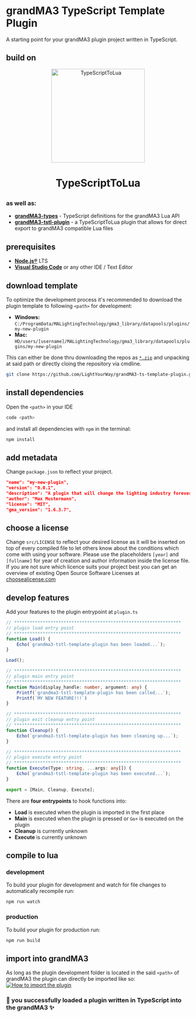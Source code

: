 # grandMA3 TypeScript Template Plugin
A starting point for your grandMA3 plugin project written in TypeScript.

## build on
<div align="center">
		<a style="text-decoration:inherit; color: inherit; cursor: pointer;" href="https://typescripttolua.github.io" target="_blank">
    <img src="https://raw.githubusercontent.com/TypeScriptToLua/TypeScriptToLua/master/logo-hq.png?raw=true" alt="TypeScriptToLua" width="256" />
    <h1 style="text-decoration:inherit; color: inherit; cursor: pointer;" href="https://typescripttolua.github.io" target="_blank">
        <p>TypeScriptToLua</p>
    </h1>
		</a>
</div>

### as well as:

- [**grandMA3-types**](https://github.com/LightYourWay/grandMA3-types) - TypeScript definitions for the grandMA3 Lua API
- [**grandMA3-tstl-plugin**](https://github.com/LightYourWay/grandMA3-tstl-plugin) - a TypeScriptToLua plugin that allows for direct export to grandMA3 compatible Lua files

## prerequisites
- [**Node.js®**](https://nodejs.org/) LTS
- [**Visual Studio Code**](https://code.visualstudio.com/) or any other IDE / Text Editor

## download template
To optimize the development process it's recommended to download the plugin template to following `<path>` for development:
  - **Windows:** `C:/ProgramData/MALightingTechnology/gma3_library/datapools/plugins/my-new-plugin`
  - **Mac:** `HD/users/[username]/MALightingTechnology/gma3_library/datapools/plugins/my-new-plugin`

This can either be done thru downloading the repos as [`*.zip`](https://github.com/LightYourWay/grandMA3-ts-template-plugin/archive/refs/heads/master.zip) and unpacking at said path or directly cloing the repository via cmdline.

```bash
git clone https://github.com/LightYourWay/grandMA3-ts-template-plugin.git <path>
```

## install dependencies
Open the `<path>` in your IDE
```bash
code <path>
```
and install all dependencies with `npm` in the terminal:
```bash
npm install
```

## add metadata
Change `package.json` to reflect your project.
```json
"name": "my-new-plugin",
"version": "0.0.1",
"description": "A plugin that will change the lighting industry forever.",
"author": "Max Mustermann",
"license": "MIT",
"gma_version": "1.6.3.7",
```

## choose a license

Change `src/LICENSE` to reflect your desired license as it will be inserted on top of every compiled file to let others know about the conditions which come with using your software. Please use the placeholders `[year]` and `[fullname]` for year of creation and author information inside the license file. If you are not sure which licence suits your project best you can get an overview of existing Open Source Software Licenses at [choosealicense.com](https://choosealicense.com)

## develop features
Add your features to the plugin entrypoint at `plugin.ts`
```ts
// ****************************************************************
// plugin load entry point
// ****************************************************************
function Load() {
	Echo(`grandma3-tstl-template-plugin has been loaded...`);
}

Load();

// ****************************************************************
// plugin main entry point
// ****************************************************************
function Main(display_handle: number, argument: any) {
	Printf(`grandma3-tstl-template-plugin has been called...`);
	Printf(`MY NEW FEATURE!!!`)
}

// ****************************************************************
// plugin exit cleanup entry point
// ****************************************************************
function Cleanup() {
	Echo(`grandma3-tstl-template-plugin has been cleaning up...`);
}

// ****************************************************************
// plugin execute entry point
// ****************************************************************
function Execute(Type: string, ...args: any[]) {
	Echo(`grandma3-tstl-template-plugin has been executed...`);
}

export = [Main, Cleanup, Execute];
```

There are **four entrypoints** to hook functions into:
- **Load** is executed when the plugin is imported in the first place
- **Main** is executed when the plugin is pressed or `Go+` is executed on the plugin
- **Cleanup** is currently unknown
- **Execute** is currently unknown

## compile to lua

### development
To build your plugin for development and watch for file changes to automatically recompile run:
```bash
npm run watch 
```
### production
To build your plugin for production run:
```bash
npm run build 
```

## import into grandMA3
As long as the plugin development folder is located in the said `<path>` of grandMA3 the plugin can directly be imported like so: [![How to import the plugin](https://i.imgur.com/1zJvKD5.png)](https://i.imgur.com/1zJvKD5.png)

### :tada: you successfully loaded a plugin written in TypeScript into the grandMA3 :sparkles: